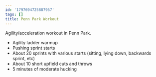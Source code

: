 ```yaml
---
id: '1797694725887957'
tags: []
title: Penn Park Workout
---
```


Agility/acceleration workout in Penn Park.

- Agility ladder warmup
- Pushing sprint starts
- About 20 sprints with various starts (sitting, lying down, backwards sprint, etc)
- About 10 short upfield cuts and throws
- 5 minutes of moderate hucking
